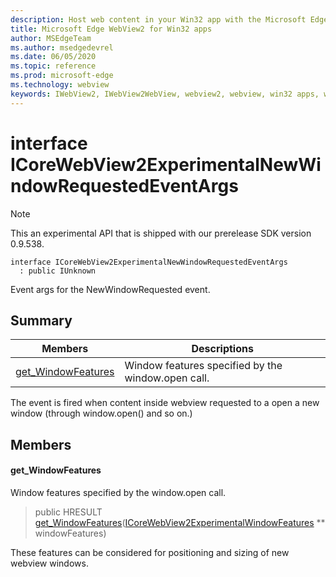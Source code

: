 ```yaml
---
description: Host web content in your Win32 app with the Microsoft Edge WebView2 control
title: Microsoft Edge WebView2 for Win32 apps
author: MSEdgeTeam
ms.author: msedgedevrel
ms.date: 06/05/2020
ms.topic: reference
ms.prod: microsoft-edge
ms.technology: webview
keywords: IWebView2, IWebView2WebView, webview2, webview, win32 apps, win32, edge, ICoreWebView2, ICoreWebView2Controller, browser control, edge html
---
```


# interface ICoreWebView2ExperimentalNewWindowRequestedEventArgs 

> [!NOTE]
> This an experimental API that is shipped with our prerelease SDK version 0.9.538.

```
interface ICoreWebView2ExperimentalNewWindowRequestedEventArgs
  : public IUnknown
```

Event args for the NewWindowRequested event.

## Summary

 Members                        | Descriptions
--------------------------------|---------------------------------------------
[get_WindowFeatures](#get_windowfeatures) | Window features specified by the window.open call.

The event is fired when content inside webview requested to a open a new window (through window.open() and so on.)

## Members

#### get_WindowFeatures 

Window features specified by the window.open call.

> public HRESULT [get_WindowFeatures](#get_windowfeatures)([ICoreWebView2ExperimentalWindowFeatures](icorewebview2experimentalwindowfeatures.md) ** windowFeatures)

These features can be considered for positioning and sizing of new webview windows.

